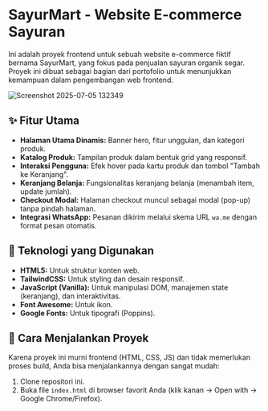 # SayurMart - Website E-commerce Sayuran

Ini adalah proyek frontend untuk sebuah website e-commerce fiktif bernama SayurMart, yang fokus pada penjualan sayuran organik segar. Proyek ini dibuat sebagai bagian dari portofolio untuk menunjukkan kemampuan dalam pengembangan web frontend.

![Screenshot 2025-07-05 132349](https://github.com/user-attachments/assets/c691aca6-988d-498f-962a-cb51971bfc78)

## ✨ Fitur Utama


- **Halaman Utama Dinamis:** Banner hero, fitur unggulan, dan kategori produk.
- **Katalog Produk:** Tampilan produk dalam bentuk grid yang responsif.
- **Interaksi Pengguna:** Efek hover pada kartu produk dan tombol "Tambah ke Keranjang".
- **Keranjang Belanja:** Fungsionalitas keranjang belanja (menambah item, update jumlah).
- **Checkout Modal:** Halaman checkout muncul sebagai modal (pop-up) tanpa pindah halaman.
- **Integrasi WhatsApp:** Pesanan dikirim melalui skema URL `wa.me` dengan format pesan otomatis.

## 🧰 Teknologi yang Digunakan

- **HTML5:** Untuk struktur konten web.
- **TailwindCSS:** Untuk styling dan desain responsif.
- **JavaScript (Vanilla):** Untuk manipulasi DOM, manajemen state (keranjang), dan interaktivitas.
- **Font Awesome:** Untuk ikon.
- **Google Fonts:** Untuk tipografi (Poppins).

## 🚀 Cara Menjalankan Proyek

Karena proyek ini murni frontend (HTML, CSS, JS) dan tidak memerlukan proses build, Anda bisa menjalankannya dengan sangat mudah:

1.  Clone repositori ini.
2.  Buka file `index.html` di browser favorit Anda (klik kanan -> Open with -> Google Chrome/Firefox).

